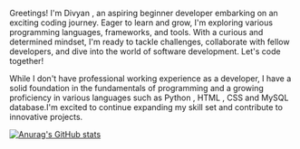 Greetings! I'm Divyan , an aspiring beginner developer embarking on an exciting coding journey. Eager to learn and grow, I'm exploring various programming languages, frameworks, and tools. With a curious and determined mindset, I'm ready to tackle challenges, collaborate with fellow developers, and dive into the world of software development. Let's code together!

While I don't have professional working experience as a developer, I have a solid foundation in the fundamentals of programming and a growing proficiency in various languages such as Python , HTML , CSS and MySQL database.I'm excited to continue expanding my skill set and contribute to innovative projects.
<!---
Divyan-H/Divyan-H is a ✨ special ✨ repository because its `README.md` (this file) appears on your GitHub profile.
You can click the Preview link to take a look at your changes.
--->
[![Anurag's GitHub stats](https://github-readme-stats.vercel.app/api?username=Divyan-H)](https://github.com/anuraghazra/github-readme-stats)
